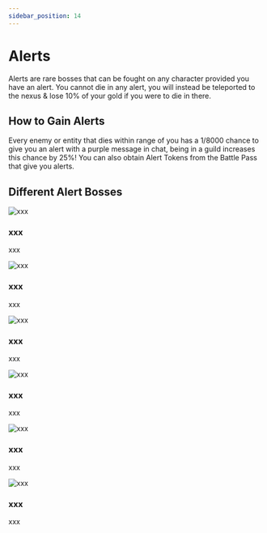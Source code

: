 ```yaml
---
sidebar_position: 14
---
```


# Alerts
Alerts are rare bosses that can be fought on any character provided you have an alert. You cannot die in any alert, you will instead be teleported to the nexus & lose 10% of your gold if you were to die in there.

## How to Gain Alerts
Every enemy or entity that dies within range of you has a 1/8000 chance to give you an alert with a purple message in chat, being in a guild increases this chance by 25%! You can also obtain Alert Tokens from the Battle Pass that give you alerts.


## Different Alert Bosses

![xxx](https://placeholder.png)
### xxx
xxx

![xxx](https://placeholder.png)
### xxx
xxx

![xxx](https://placeholder.png)
### xxx
xxx

![xxx](https://placeholder.png)
### xxx
xxx

![xxx](https://placeholder.png)
### xxx
xxx

![xxx](https://placeholder.png)
### xxx
xxx
